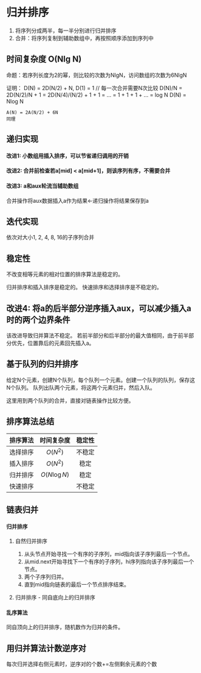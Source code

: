 # 归并排序

1. 将序列分成两半，每一半分别进行归并排序
2. 合并：将序列复制到辅助数组中，再按照顺序添加到序列中

## 时间复杂度 O(Nlg N)

命题：若序列长度为2的幂，则比较的次数为NlgN，访问数组的次数为6NlgN

证明：
    D(N) = 2D(N/2) + N, D(1) = 1  // 每一次合并需要N次比较
    D(N)/N = 2D(N/2)/N + 1
             = 2D(N/4)/(N/2) + 1 + 1
             = ...
             = 1 + 1 + 1 + ...
             = log N
    D(N) = Nlog N

    A(N) = 2A(N/2) + 6N
    同理

## 递归实现

#### 改进1: 小数组用插入排序，可以节省递归调用的开销

#### 改进2: 合并前检查若a[mid] < a[mid+1]，则该序列有序，不需要合并

#### 改进3: a和aux轮流当辅助数组

合并操作将aux数据插入a作为结果<-递归操作将结果保存到a

## 迭代实现

依次对大小1, 2, 4, 8, 16的子序列合并

## 稳定性

不改变相等元素的相对位置的排序算法是稳定的。

归并排序和插入排序是稳定的。
快速排序和选择排序是不稳定的。

## 改进4: 将a的后半部分逆序插入aux，可以减少插入a时的两个边界条件

该改进导致归并算法不稳定。
若前半部分和后半部分的最大值相同，由于前半部分优先，位置靠后的元素回先插入a。

## 基于队列的归并排序

给定N个元素，创建N个队列，每个队列一个元素。创建一个队列的队列，保存这N个队列。
队列出队两个元素，将这两个元素归并，然后入队。

这里用到两个队列的合并，直接对链表操作比较方便。

## 排序算法总结

|排序算法|时间复杂度|稳定性|
|:---: | :---: | :---: |
|选择排序|$O(N^2)$|不稳定|
|插入排序|$O(N^2)$|稳定|
|归并排序|$O(N\log N)$|稳定|
|快速排序||不稳定|

## 链表归并

#### 归并排序

1. 自然归并排序
    1. 从头节点开始寻找一个有序的子序列，mid指向该子序列最后一个节点。
    2. 从mid.next开始寻找下一个有序的子序列，hi序列指向该子序列最后一个节点。
    3. 两个子序列归并。
    4. 直到mid指向链表的最后一个节点排序结束。

2. 归并排序 - 同自底向上的归并排序

#### 乱序算法

同自顶向上的归并排序，随机数作为归并的条件。

## 用归并算法计数逆序对

每次归并选择右侧元素时，逆序对的个数+=左侧剩余元素的个数

